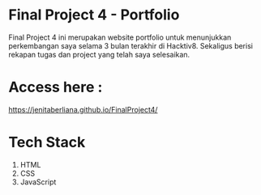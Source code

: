 # Final Project 4 - Portfolio

Final Project 4 ini merupakan website portfolio untuk menunjukkan perkembangan saya selama 3 bulan terakhir di Hacktiv8. 
Sekaligus berisi rekapan tugas dan project yang telah saya selesaikan.

# Access here :

https://jenitaberliana.github.io/FinalProject4/

# Tech Stack

1. HTML
2. CSS
3. JavaScript